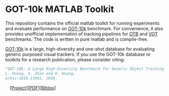 # GOT-10k MATLAB Toolkit

This repository contains the official matlab toolkit for running experiments and evaluate performance on [GOT-10k](https://got-10k.github.io) benchmark. For convenience, it also provides unofficial implementation of tracking pipelines for [OTB](http://cvlab.hanyang.ac.kr/tracker_benchmark/index.html) and [VOT](http://votchallenge.net) benchmarks. The code is written in pure matlab and is compile-free.

[GOT-10k](https://got-10k.github.io) is a large, high-diversity and one-shot database for evaluating generic purposed visual trackers. If you use the GOT-10k database or toolkits for a research publication, please consider citing:

```Bibtex
"GOT-10k: A Large High-Diversity Benchmark for Generic Object Tracking in the Wild."
L. Huang, X. Zhao and K. Huang,
arXiv:1810.11981, 2018.
```

&emsp;\[[Project](https://got-10k.github.io)\]\[[PDF](https://arxiv.org/abs/1810.11981)\]\[[Bibtex](https://got-10k.github.io/bibtex)\]
